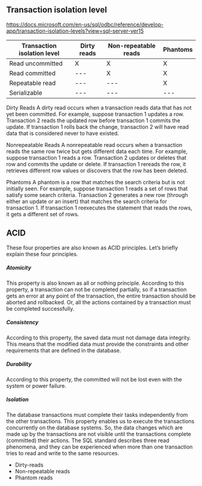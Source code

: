 ## Transaction isolation level

https://docs.microsoft.com/en-us/sql/odbc/reference/develop-app/transaction-isolation-levels?view=sql-server-ver15

| Transaction isolation level | Dirty reads | Non-repeatable reads | Phantoms |
|-----------------------------|-------------|----------------------|----------|
| Read uncommitted            |      X      |          X           |    X     |
| Read committed              |     ---     |          X           |    X     |
| Repeatable read             |     ---     |         ---          |    X     |
| Serializable                |     ---     |         ---          |   ---    |

Dirty Reads A dirty read occurs when a transaction reads data that has not yet been committed. For example, suppose transaction 1 updates a row. Transaction 2 reads the updated row before transaction 1 commits the update. If transaction 1 rolls back the change, transaction 2 will have read data that is considered never to have existed.

Nonrepeatable Reads A nonrepeatable read occurs when a transaction reads the same row twice but gets different data each time. For example, suppose transaction 1 reads a row. Transaction 2 updates or deletes that row and commits the update or delete. If transaction 1 rereads the row, it retrieves different row values or discovers that the row has been deleted.

Phantoms A phantom is a row that matches the search criteria but is not initially seen. For example, suppose transaction 1 reads a set of rows that satisfy some search criteria. Transaction 2 generates a new row (through either an update or an insert) that matches the search criteria for transaction 1. If transaction 1 reexecutes the statement that reads the rows, it gets a different set of rows.

## ACID

These four properties are also known as ACID principles. Let’s briefly explain these four principles.

##### Atomicity
This property is also known as all or nothing principle. According to this property, a transaction can not be completed partially, so if a transaction gets an error at any point of the transaction, the entire transaction should be aborted and rollbacked. Or, all the actions contained by a transaction must be completed successfully.

##### Consistency
According to this property, the saved data must not damage data integrity. This means that the modified data must provide the constraints and other requirements that are defined in the database.

##### Durability
According to this property, the committed will not be lost even with the system or power failure.

##### Isolation
The database transactions must complete their tasks independently from the other transactions. This property enables us to execute the transactions concurrently on the database systems. So, the data changes which are made up by the transactions are not visible until the transactions complete (committed) their actions. The SQL standard describes three read phenomena, and they can be experienced when more than one transaction tries to read and write to the same resources.

* Dirty-reads
* Non-repeatable reads
* Phantom reads
